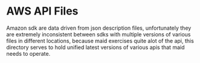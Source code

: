 
# AWS API Files

Amazon sdk are data driven from json description files, unfortunately
they are extremely inconsistent between sdks with multiple versions of
various files in different locations, because maid exercises quite
alot of the api, this directory serves to hold unified latest versions
of various apis that maid needs to operate.
